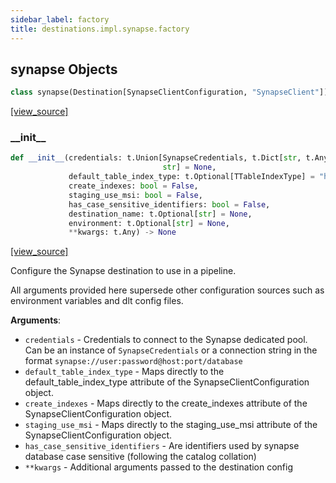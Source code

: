 ```yaml
---
sidebar_label: factory
title: destinations.impl.synapse.factory
---
```


## synapse Objects

```python
class synapse(Destination[SynapseClientConfiguration, "SynapseClient"])
```

[[view_source]](https://github.com/dlt-hub/dlt/blob/f0690715274590fc4cacf1165e3661aaa7af1c15/dlt/destinations/impl/synapse/factory.py#L39)

### \_\_init\_\_

```python
def __init__(credentials: t.Union[SynapseCredentials, t.Dict[str, t.Any],
                                  str] = None,
             default_table_index_type: t.Optional[TTableIndexType] = "heap",
             create_indexes: bool = False,
             staging_use_msi: bool = False,
             has_case_sensitive_identifiers: bool = False,
             destination_name: t.Optional[str] = None,
             environment: t.Optional[str] = None,
             **kwargs: t.Any) -> None
```

[[view_source]](https://github.com/dlt-hub/dlt/blob/f0690715274590fc4cacf1165e3661aaa7af1c15/dlt/destinations/impl/synapse/factory.py#L113)

Configure the Synapse destination to use in a pipeline.

All arguments provided here supersede other configuration sources such as environment variables and dlt config files.

**Arguments**:

- `credentials` - Credentials to connect to the Synapse dedicated pool. Can be an instance of `SynapseCredentials` or
  a connection string in the format `synapse://user:password@host:port/database`
- `default_table_index_type` - Maps directly to the default_table_index_type attribute of the SynapseClientConfiguration object.
- `create_indexes` - Maps directly to the create_indexes attribute of the SynapseClientConfiguration object.
- `staging_use_msi` - Maps directly to the staging_use_msi attribute of the SynapseClientConfiguration object.
- `has_case_sensitive_identifiers` - Are identifiers used by synapse database case sensitive (following the catalog collation)
- `**kwargs` - Additional arguments passed to the destination config


